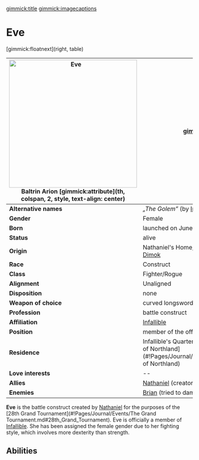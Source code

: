 [gimmick:title](Eve)
[gimmick:imagecaptions]( )

# Eve

[gimmick:floatnext](right, table)

| <a href="https://i.imgur.com/1C2vx7t.png"><img src="https://i.imgur.com/1C2vx7t.png" width="345px" alt="Eve" title="Eve"></img></a><br />Baltrin Arion [gimmick:attribute](th, colspan, 2, style, text-align: center) | [gimmick:del]()                                              |
| ------------------------------------------------------------ | ------------------------------------------------------------ |
| **Alternative names**                                        | *„The Golem”* (by [Infallible](#!Pages/Journal/Organizations/Infallible.md)) |
| **Gender**                                                   | Female                                                       |
| **Born**                                                     | launched on June, 1300                                       |
| **Status**                                                   | alive                                                        |
| **Origin**                                                   | Nathaniel's Home, Campus District, [Dimok](#!Pages/Journal/Locations/Dimok.md) |
| **Race**                                                     | Construct                                                    |
| **Class**                                                    | Fighter/Rogue                                                |
| **Alignment**                                                | Unaligned                                                    |
| **Disposition**                                              | none                                                         |
| **Weapon of choice**                                         | curved longsword                                             |
| **Profession**                                               | battle construct                                             |
| **Affiliation**                                              | [Infallible](#!Pages/Journal/Organizations/Infallible.md)    |
| **Position**                                                 | member of the official Tournament team                       |
| **Residence**                                                | Infallible's Quarters, [Dimok](#!Pages/Journal/Locations/Dimok.md), [Kingdom <br />of Northland](#!Pages/Journal/Organizations/Kingdom of Northland) |
| **Love interests**                                           | --                                                           |
| **Allies**                                                   | [Nathaniel](Nathaniel.md) (creator)                          |
| **Enemies**                                                  | [Brian](Brian.md) (tried to damage her with acid)            |

**Eve** is the battle construct created by [Nathaniel](Nathaniel.md) for the purposes of the [28th Grand Tournament](#!Pages/Journal/Events/The Grand Tournament.md#28th_Grand_Tournament). Eve is officially a member of [Infallible](#!Pages/Journal/Organizations/Infallible.md). She has been assigned the female gender due to her fighting style, which involves more dexterity than strength.



## Abilities

